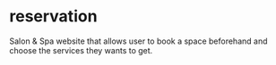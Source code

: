 # reservation
Salon &amp; Spa website that allows user to book a space beforehand and choose the services they wants to get.
